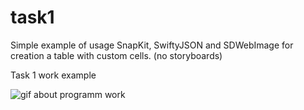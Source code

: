 # task1
Simple example of usage SnapKit, SwiftyJSON and SDWebImage for creation a table with custom cells. (no storyboards)

Task 1 work example

![gif about programm work](https://user-images.githubusercontent.com/18755192/28891892-b1ffe22c-77d4-11e7-968e-573d26f92a6a.gif)
